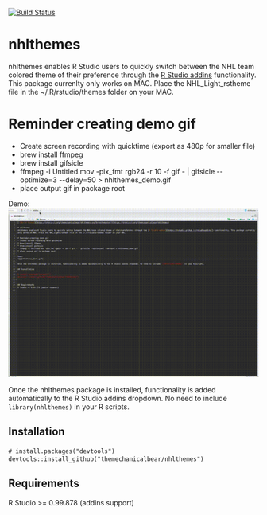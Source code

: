 [![Build Status](https://travis-ci.org/themechanicalbear/nhlthemes.svg?branch=master)](https://travis-ci.org/themcehanicalbear/nhlthemes)

# nhlthemes
nhlthemes enables R Studio users to quickly switch between the NHL team colored theme of their preference through the [R Studio addins](https://rstudio.github.io/rstudioaddins/) functionality. This package currenlty only works on MAC. Place the NHL_Light_rstheme file in the ~/.R/rstudio/themes folder on your MAC.

# Reminder creating demo gif
* Create screen recording with quicktime (export as 480p for smaller file)
* brew install ffmpeg
* brew install gifsicle
* ffmpeg -i Untitled.mov -pix_fmt rgb24 -r 10 -f gif - | gifsicle --optimize=3 --delay=50 > nhlthemes_demo.gif
* place output gif in package root

Demo:
![](nhlthemes_demo.gif)

Once the nhlthemes package is installed, functionality is added automatically to the R Studio addins dropdown. No need to include `library(nhlthemes)` in your R scripts. 

## Installation
```
# install.packages("devtools")
devtools::install_github("themechanicalbear/nhlthemes")
```

## Requirements
R Studio >= 0.99.878 (addins support)
